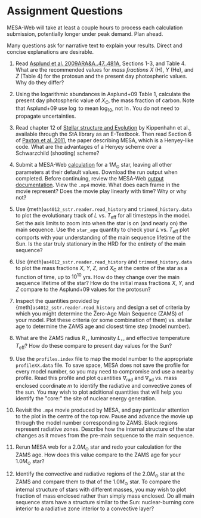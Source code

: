 # Assignment Questions

MESA-Web will take at least a couple hours to process each calculation submission, potentially longer under peak demand. Plan ahead.

Many questions ask for narrative text to explain your results. Direct and concise explanations are desirable.

1. Read [Asplund et al. 2009ARA&A..47..481A](https://ui.adsabs.harvard.edu/abs/2009ARA%26A..47..481A/abstract), Sections 1-3, and Table 4. What are the recommended values for *mass fractions* $X$ (H), $Y$ (He), and $Z$ (Table 4) for the protosun and the present day photospheric values. Why do they differ? 

2. Using the logarithmic abundances in Asplund+09 Table 1, calculate the present day photospheric value of $X_C$, the mass fraction of carbon. Note that Asplund+09 use $\log$ to mean $\log_{10}$, not $\ln$. You do not need to propagate uncertainties.

3. Read chapter 12 of [Stellar structure and Evolution](https://sta.rl.talis.com/link?url=https%3A%2F%2Fdoi-org.ezproxy.st-andrews.ac.uk%2F10.1007%2F978-3-642-30304-3&sig=fdcd1071b225a1cf90b44eda5279280c95987ab43c127ec62127524cf667c523) by Kippenhahn et al., available through the StA library as an E-Textbook. Then read Section 6 of [Paxton et al. 2011](https://ui.adsabs.harvard.edu/abs/2011ApJS..192....3P/abstract), the paper describing MESA, which is a Henyey-like code. What are the advantages of a Henyey scheme over a Schwarzchild (shooting) scheme? 

4. Submit a MESA-Web [calculation](http://user.astro.wisc.edu/~townsend/static.php?ref=mesa-web-submit) for a $1 M_\odot$ star, leaving all other parameters at their default values. Download the run output when completed. Before continuing, review the MESA-Web [output documentation](http://user.astro.wisc.edu/~townsend/static.php?ref=mesa-web-output). View the `.mp4` movie. What does each frame in the movie represent? Does the movie play linearly with time? Why or why not?

5. Use {meth}`as4012_sstr.reader.read_history` and `trimmed_history.data` to plot the evolutionary track of $L$ vs. $T_\mathrm{eff}$ for all timesteps in the model. Set the axis limits to zoom into when the star is on (and nearly on) the main sequence. Use the `star_age` quantity to check your $L$ vs. $T_\mathrm{eff}$ plot comports with your understanding of the main sequence lifetime of the Sun. Is the star truly stationary in the HRD for the entirety of the main sequence? 

6. Use {meth}`as4012_sstr.reader.read_history` and `trimmed_history.data` to plot the mass fractions $X$, $Y$, $Z$, and $X_\mathrm{C}$ at the centre of the star as a function of time, up to $10^{10}$ yrs. How do they change over the main sequence lifetime of the star? How do the initial mass fractions $X$, $Y$, and $Z$ compare to the Asplund+09 values for the protosun?
    
7.  Inspect the quantities provided by {meth}`as4012_sstr.reader.read_history` and design a set of criteria by which you might determine the Zero-Age Main Sequence (ZAMS) of your model. Plot these criteria (or some combination of them) vs. stellar age to determine the ZAMS age and closest time step (model number).

8. What are the ZAMS radius $R_\star$, luminosity $L_\star$, and effective temperature $T_\mathrm{eff}$? How do these compare to present day values for the Sun?

9. Use the `profiles.index` file to map the model number to the appropriate `profileXX.data` file. To save space, MESA does not save the profile for every model number, so you may need to compromise and use a nearby profile. Read this profile and plot quantities $\nabla_\mathrm{rad}$ and $\nabla_\mathrm{ad}$ vs. mass enclosed coordinate $m$ to identify the radiative and convective zones of the sun. You may wish to plot additional quantities that will help you identify the "core:" the site of nuclear energy generation.

10. Revisit the `.mp4` movie produced by MESA, and pay particular attention to the plot in the centre of the top row. Pause and advance the movie up through the model number corresponding to ZAMS. Black regions represent radiative zones. Describe how the internal structure of the star changes as it moves from the pre-main sequence to the main sequence.

11. Rerun MESA web for a $2.0 M_\odot$ star and redo your calculation for the ZAMS age. How does this value compare to the ZAMS age for your $1.0 M_\odot$ star?

12. Identify the convective and radiative regions of the $2.0 M_\odot$ star at the ZAMS and compare them to that of the $1.0 M_\odot$ star. To compare the internal structure of stars with different masses, you may wish to plot fraction of mass enclosed rather than simply mass enclosed. Do all main sequence stars have a structure similar to the Sun: nuclear-burning core interior to a radiative zone interior to a convective layer?